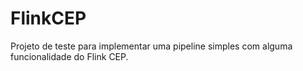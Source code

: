 # FlinkCEP

Projeto de teste para implementar uma pipeline simples com alguma funcionalidade do Flink CEP.